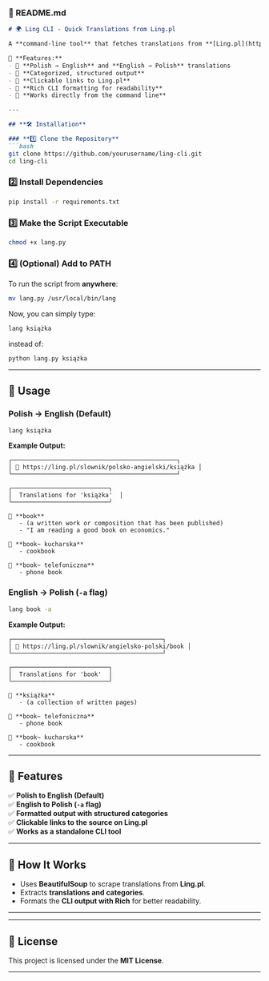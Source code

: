 
### **📜 README.md**
```markdown
# 🌍 Ling CLI - Quick Translations from Ling.pl

A **command-line tool** that fetches translations from **[Ling.pl](https://ling.pl/)**.

🚀 **Features:**
- 🔄 **Polish → English** and **English → Polish** translations
- 📜 **Categorized, structured output**
- 🔗 **Clickable links to Ling.pl**
- 🎨 **Rich CLI formatting for readability**
- 🏃 **Works directly from the command line**

---

## **🛠 Installation**

### **1️⃣ Clone the Repository**
```bash
git clone https://github.com/yourusername/ling-cli.git
cd ling-cli
```

### **2️⃣ Install Dependencies**
```bash
pip install -r requirements.txt
```

### **3️⃣ Make the Script Executable**
```bash
chmod +x lang.py
```

### **4️⃣ (Optional) Add to PATH**
To run the script from **anywhere**:
```bash
mv lang.py /usr/local/bin/lang
```
Now, you can simply type:
```bash
lang książka
```
instead of:
```bash
python lang.py książka
```

---

## **🚀 Usage**
### **Polish → English (Default)**
```bash
lang książka
```
**Example Output:**
```
┌──────────────────────────────────────────────┐
│ 🔗 https://ling.pl/slownik/polsko-angielski/książka │
└──────────────────────────────────────────────┘

┌───────────────────────────┐
│  Translations for 'książka'  │
└───────────────────────────┘

🔹 **book**
   - (a written work or composition that has been published)
   - "I am reading a good book on economics."

🔹 **book~ kucharska**
   - cookbook

🔹 **book~ telefoniczna**
   - phone book
```

### **English → Polish (`-a` flag)**
```bash
lang book -a
```
**Example Output:**
```
┌──────────────────────────────────────────┐
│ 🔗 https://ling.pl/slownik/angielsko-polski/book │
└──────────────────────────────────────────┘

┌───────────────────────────┐
│  Translations for 'book'  │
└───────────────────────────┘

🔹 **książka**
   - (a collection of written pages)

🔹 **book~ telefoniczna**
   - phone book

🔹 **book~ kucharska**
   - cookbook
```

---

## **📌 Features**
✅ **Polish to English (Default)**  
✅ **English to Polish (`-a` flag)**  
✅ **Formatted output with structured categories**  
✅ **Clickable links to the source on Ling.pl**  
✅ **Works as a standalone CLI tool**  

---

## **🎯 How It Works**
- Uses **BeautifulSoup** to scrape translations from **Ling.pl**.
- Extracts **translations and categories**.
- Formats the **CLI output with Rich** for better readability.

---

---

## **📜 License**
This project is licensed under the **MIT License**.

---


